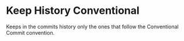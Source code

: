 # Keep History Conventional
Keeps in the commits history only the ones that follow the Conventional Commit convention.

